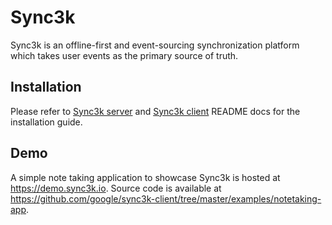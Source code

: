 # Sync3k

Sync3k is an offline-first and event-sourcing synchronization platform which takes user events as the primary source of truth.

## Installation

Please refer to [Sync3k server](https://github.com/google/sync3k-server) and [Sync3k client](https://github.com/google/sync3k-client) README docs for the installation guide.

## Demo

A simple note taking application to showcase Sync3k is hosted at https://demo.sync3k.io. Source code is available at https://github.com/google/sync3k-client/tree/master/examples/notetaking-app.
